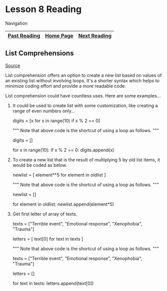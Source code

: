 # Lesson 8 Reading

Navigation

| [Past Reading](../Read-07/README.md) | [Home Page](../README.md) | [Next Reading](../Read-09/README.md) |
| ------------ | --------- | ------------ |

## List Comprehensions

[Source](https://www.pythonforbeginners.com/basics/list-comprehensions-in-python)

List comprehension offers an option to create a new list based on values of an existing list without involving loops. It's a shorter syntax which helps to minimize coding effort and provide a more readable code.

List comprehension could have countless uses. Here are some examples...

1. It could be used to create list with some customization, like creating a range of even numbers only...

    digits = [x for x in range(10) if x % 2 == 0]

    """
    Note that above code is the shortcut of using a loop as follows.
    """

    digits = []

    for x in range(10):
      if x % 2 == 0:
        digits.append(x)

2. To create a new list that is the result of multiplying 5 by old list items, it would be coded as below.

    newlist = [ element**5 for element in oldlist ]

    """
    Note that above code is the shortcut of using a loop as follows.
    """

    newlist = []

    for element in oldlist:
      newlist.append(element*5)

3. Get first letter of array of texts.

    texts = ["Terrible event", "Emotional response", "Xenophobia", "Trauma"]

    letters = [ text[0] for text in texts ]

    """
    Note that above code is the shortcut of using a loop as follows.
    """

    texts = ["Terrible event", "Emotional response", "Xenophobia", "Trauma"]

    letters = []

    for text in texts:
      letters.append(text[0])
